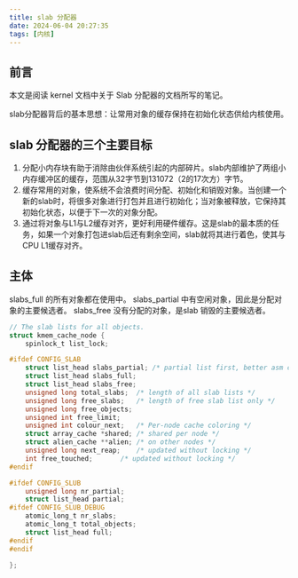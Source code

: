 ```yaml
---
title: slab 分配器
date: 2024-06-04 20:27:35
tags: [内核]
---
```

## 前言

本文是阅读 kernel 文档中关于 Slab 分配器的文档所写的笔记。

slab分配器背后的基本思想：让常用对象的缓存保持在初始化状态供给内核使用。

## slab 分配器的三个主要目标

1. 分配小内存块有助于消除由伙伴系统引起的内部碎片。slab内部维护了两组小内存缓冲区的缓存，范围从32字节到131072（2的17次方）字节。
2. 缓存常用的对象，使系统不会浪费时间分配、初始化和销毁对象。当创建一个新的slab时，将很多对象进行打包并且进行初始化；当对象被释放，它保持其初始化状态，以便于下一次的对象分配。
3. 通过将对象与L1与L2缓存对齐，更好利用硬件缓存。这是slab的最本质的任务，如果一个对象打包进slab后还有剩余空间，slab就将其进行着色，使其与CPU L1缓存对齐。

## 主体

 slabs_full 的所有对象都在使用中。 slabs_partial 中有空闲对象，因此是分配对象的主要候选者。 slabs_free 没有分配的对象，是slab 销毁的主要候选者。

```c
// The slab lists for all objects.
struct kmem_cache_node {
	spinlock_t list_lock;

#ifdef CONFIG_SLAB
	struct list_head slabs_partial;	/* partial list first, better asm code */
	struct list_head slabs_full;
	struct list_head slabs_free;
	unsigned long total_slabs;	/* length of all slab lists */
	unsigned long free_slabs;	/* length of free slab list only */
	unsigned long free_objects;
	unsigned int free_limit;
	unsigned int colour_next;	/* Per-node cache coloring */
	struct array_cache *shared;	/* shared per node */
	struct alien_cache **alien;	/* on other nodes */
	unsigned long next_reap;	/* updated without locking */
	int free_touched;		/* updated without locking */
#endif

#ifdef CONFIG_SLUB
	unsigned long nr_partial;
	struct list_head partial;
#ifdef CONFIG_SLUB_DEBUG
	atomic_long_t nr_slabs;
	atomic_long_t total_objects;
	struct list_head full;
#endif
#endif

};
```